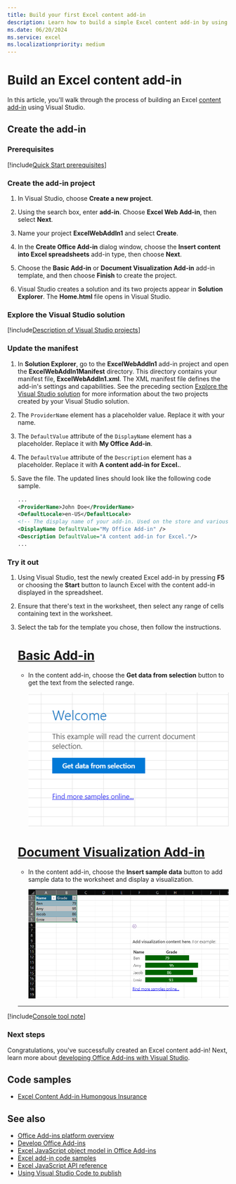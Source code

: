 ```yaml
---
title: Build your first Excel content add-in
description: Learn how to build a simple Excel content add-in by using the Office JS API.
ms.date: 06/20/2024
ms.service: excel
ms.localizationpriority: medium
---
```


# Build an Excel content add-in

In this article, you'll walk through the process of building an Excel [content add-in](../design/content-add-ins.md) using Visual Studio.

## Create the add-in

### Prerequisites

[!include[Quick Start prerequisites](../includes/quickstart-vs-prerequisites.md)]

### Create the add-in project

1. In Visual Studio, choose **Create a new project**.

1. Using the search box, enter **add-in**. Choose **Excel Web Add-in**, then select **Next**.

1. Name your project **ExcelWebAddIn1** and select **Create**.

1. In the **Create Office Add-in** dialog window, choose the **Insert content into Excel spreadsheets** add-in type, then choose **Next**.

1. Choose the **Basic Add-in** or **Document Visualization Add-in** add-in template, and then choose **Finish** to create the project.

1. Visual Studio creates a solution and its two projects appear in **Solution Explorer**. The **Home.html** file opens in Visual Studio.

### Explore the Visual Studio solution

[!include[Description of Visual Studio projects](../includes/quickstart-vs-solution.md)]

### Update the manifest

1. In **Solution Explorer**, go to the **ExcelWebAddIn1** add-in project and open the **ExcelWebAddIn1Manifest** directory. This directory contains your manifest file, **ExcelWebAddIn1.xml**. The XML manifest file defines the add-in's settings and capabilities. See the preceding section [Explore the Visual Studio solution](#explore-the-visual-studio-solution) for more information about the two projects created by your Visual Studio solution.

1. The `ProviderName` element has a placeholder value. Replace it with your name.

1. The `DefaultValue` attribute of the `DisplayName` element has a placeholder. Replace it with **My Office Add-in**.

1. The `DefaultValue` attribute of the `Description` element has a placeholder. Replace it with **A content add-in for Excel.**.

1. Save the file. The updated lines should look like the following code sample.

    ```xml
    ...
    <ProviderName>John Doe</ProviderName>
    <DefaultLocale>en-US</DefaultLocale>
    <!-- The display name of your add-in. Used on the store and various places of the Office UI such as the add-ins dialog. -->
    <DisplayName DefaultValue="My Office Add-in" />
    <Description DefaultValue="A content add-in for Excel."/>
    ...
    ```

### Try it out

1. Using Visual Studio, test the newly created Excel add-in by pressing **F5** or choosing the **Start** button to launch Excel with the content add-in displayed in the spreadsheet.

1. Ensure that there's text in the worksheet, then select any range of cells containing text in the worksheet.

1. Select the tab for the template you chose, then follow the instructions.

    # [Basic Add-in](#tab/basic)

    - In the content add-in, choose the **Get data from selection** button to get the text from the selected range.

      ![The add-in content open in Excel.](../images/excel-quickstart-content-basic-ui.png)

    # [Document Visualization Add-in](#tab/advanced)

    - In the content add-in, choose the **Insert sample data** button to add sample data to the worksheet and display a visualization.

      ![The add-in content visualization open in Excel.](../images/excel-quickstart-content-advanced-visualization.png)

    ---

[!include[Console tool note](../includes/console-tool-note.md)]

### Next steps

Congratulations, you've successfully created an Excel content add-in! Next, learn more about [developing Office Add-ins with Visual Studio](../develop/develop-add-ins-visual-studio.md).

## Code samples

- [Excel Content Add-in Humongous Insurance](https://github.com/OfficeDev/Excel-Content-Add-in-Humongous-Insurance)

## See also

- [Office Add-ins platform overview](../overview/office-add-ins.md)
- [Develop Office Add-ins](../develop/develop-overview.md)
- [Excel JavaScript object model in Office Add-ins](../excel/excel-add-ins-core-concepts.md)
- [Excel add-in code samples](https://developer.microsoft.com/microsoft-365/gallery/?filterBy=Excel,Samples)
- [Excel JavaScript API reference](../reference/overview/excel-add-ins-reference-overview.md)
- [Using Visual Studio Code to publish](../publish/publish-add-in-vs-code.md#using-visual-studio-code-to-publish)
